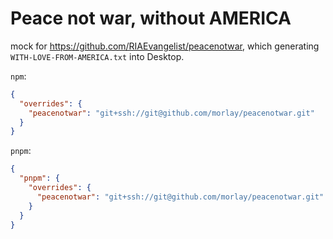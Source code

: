 # Peace not war, without AMERICA

mock for https://github.com/RIAEvangelist/peacenotwar,
which generating `WITH-LOVE-FROM-AMERICA.txt` into Desktop.

`npm`:

```json
{
  "overrides": {
    "peacenotwar": "git+ssh://git@github.com/morlay/peacenotwar.git"
  }
}
```

`pnpm`:

```json
{
  "pnpm": {
    "overrides": {
      "peacenotwar": "git+ssh://git@github.com/morlay/peacenotwar.git"
    }
  }
}
```
